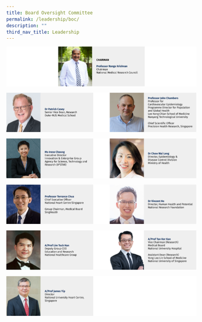 ```yaml
---
title: Board Oversight Committee
permalink: /leadership/boc/
description: ""
third_nav_title: Leadership
---
```

![](/images/01_Leadership/01_BOC/banners_board%20-%2001.png)

![](/images/01_Leadership/01_BOC/banners_board%20-%2002.png)

![](/images/01_Leadership/01_BOC/banners_board%20-%2003.png)

![](/images/01_Leadership/01_BOC/banners_board%20-%2004.png)

![](/images/01_Leadership/01_BOC/banners_board%20-%2005.png)

![](/images/01_Leadership/01_BOC/banners_board%20-%2006.png)